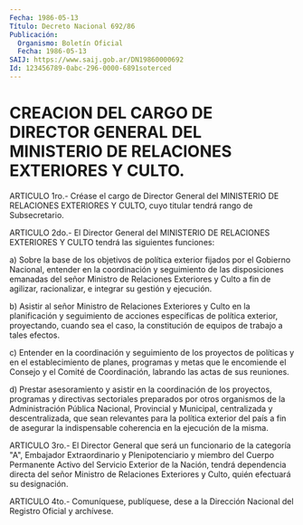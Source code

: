 ```yaml
---
Fecha: 1986-05-13
Título: Decreto Nacional 692/86
Publicación:
  Organismo: Boletín Oficial
  Fecha: 1986-05-13
SAIJ: https://www.saij.gob.ar/DN19860000692
Id: 123456789-0abc-296-0000-6891soterced
---
```

# CREACION DEL CARGO DE DIRECTOR GENERAL DEL MINISTERIO DE RELACIONES EXTERIORES Y CULTO.

<a id="1"></a>
ARTICULO  1ro.-  Créase  el  cargo  de  Director  General  del MINISTERIO  DE  RELACIONES  EXTERIORES Y CULTO, cuyo titular tendrá rango de Subsecretario.

<a id="2"></a>
ARTICULO 2do.- El Director General del MINISTERIO DE RELACIONES EXTERIORES Y CULTO tendrá las siguientes funciones:

a)  Sobre  la  base  de los objetivos de política exterior fijados por el Gobierno Nacional, entender en la coordinación y seguimiento de las disposiciones  emanadas  del  señor  Ministro de Relaciones  Exteriores  y Culto a fin de agilizar, racionalizar,  e integrar su gestión y ejecución.

b) Asistir al señor Ministro  de  Relaciones Exteriores y Culto en la planificación y seguimiento de acciones  específicas de política exterior,  proyectando,  cuando  sea  el caso, la  constitución  de equipos de trabajo a tales efectos.

c) Entender en la coordinación y seguimiento  de  los proyectos de políticas y en el establecimiento de planes, programas  y metas que le encomiende el Consejo y el Comité de Coordinación, labrando  las actas de sus reuniones.

d)  Prestar  asesoramiento  y  asistir  en  la coordinación de los proyectos, programas y directivas sectoriales  preparados por otros organismos  de  la  Administración Pública Nacional,  Provincial  y Municipal, centralizada  y  descentralizada,  que  sean  relevantes para la política exterior del país a fin de asegurar la indispensable    coherencia   en  la  ejecución  de  la  misma.

<a id="3"></a>
ARTICULO  3ro.- El Director General que será un funcionario de la categoría "A",  Embajador  Extraordinario  y  Plenipotenciario y miembro del Cuerpo Permanente Activo del Servicio  Exterior  de  la Nación,    tendrá    dependencia  directa  del  señor  Ministro  de Relaciones Exteriores  y Culto, quién efectuará su designación.

<a id="4"></a>
ARTICULO  4to.-  Comuníquese,  publíquese, dese a la Dirección Nacional del Registro Oficial y archívese.